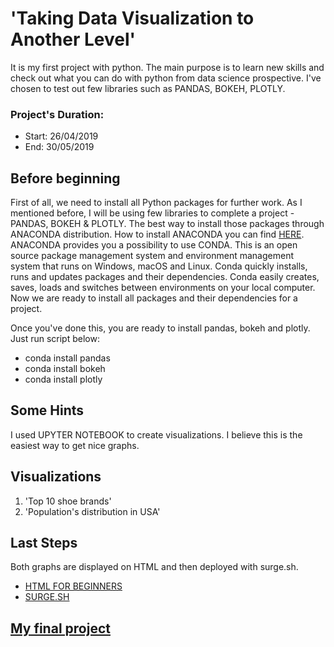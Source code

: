# 'Taking Data Visualization to Another Level'

It is my first project with python. The main purpose is to learn new skills and check out what you can do with python from data science prospective. I've chosen to test out few libraries such as PANDAS, BOKEH, PLOTLY. 

### Project's Duration:
- Start: 26/04/2019
- End: 30/05/2019

## Before beginning

First of all, we need to install all Python packages for further work. As I mentioned before, I will be using few libraries to complete a project - PANDAS, BOKEH & PLOTLY.
The best way to install those packages through ANACONDA distribution. How to install ANACONDA you can find [HERE](https://docs.anaconda.com/anaconda/install/windows/). 
ANACONDA provides you a possibility to use CONDA. This is an open source package management system and environment management system that runs on Windows, macOS and Linux. Conda quickly installs, runs and updates packages and their dependencies. Conda easily creates, saves, loads and switches between environments on your local computer. Now we are ready to install all packages and their dependencies for a project.

Once you've done this, you are ready to install pandas, bokeh and plotly. Just run script below:

 - conda install pandas
 - conda install bokeh
 - conda install plotly

## Some Hints

I used UPYTER NOTEBOOK to create visualizations. I believe this is the easiest way to get nice graphs.


## Visualizations

1. 'Top 10 shoe brands'
2. 'Population's distribution in USA'

## Last Steps

Both graphs are displayed on HTML and then deployed with surge.sh.

- [HTML FOR BEGINNERS](https://www.w3schools.com/html/default.asp)
- [SURGE.SH](https://surge.sh/)


## [My final project](http://rotten-battle.surge.sh/)








